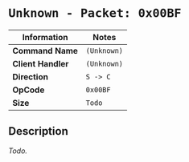 # `Unknown - Packet: 0x00BF`

| Information               | Notes |
|---                        |---    |
| **Command Name**          | `(Unknown)` |
| **Client Handler**        | `(Unknown)` |
| **Direction**             | `S -> C` |
| **OpCode**                | `0x00BF` |
| **Size**                  | `Todo` |

## Description

_Todo._
